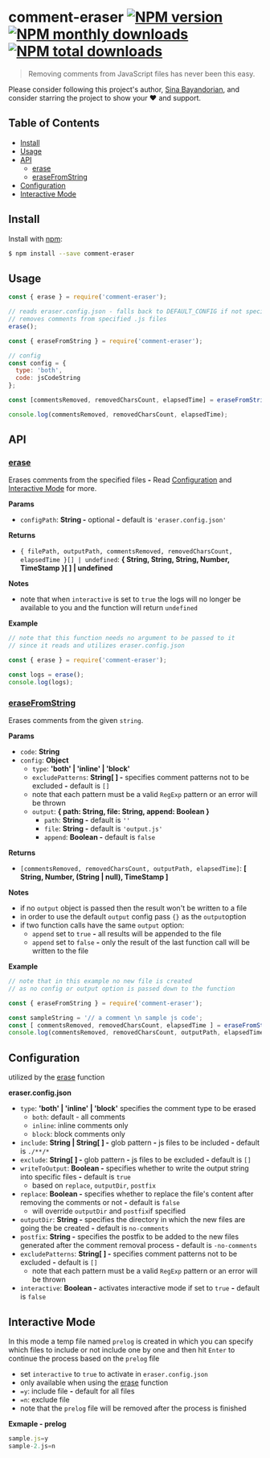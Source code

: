 # comment-eraser [![NPM version](https://img.shields.io/npm/v/comment-eraser.svg?style=flat)](https://www.npmjs.com/package/comment-eraser) [![NPM monthly downloads](https://img.shields.io/npm/dm/comment-eraser.svg?style=flat)](https://npmjs.org/package/comment-eraser) [![NPM total downloads](https://img.shields.io/npm/dt/comment-eraser.svg?style=flat)](https://npmjs.org/package/comment-eraser) 

> Removing comments from JavaScript files has never been this easy.

Please consider following this project's author, [Sina Bayandorian](https://github.com/sina-byn), and consider starring the project to show your :heart: and support.

## Table of Contents

- [Install](#install)
- [Usage](#usage)
- [API](#api)
    - [erase](#erase)
    - [eraseFromString](#erasefromstring)
- [Configuration](#configuration)
- [Interactive Mode](#interactive-mode)

## Install

Install with [npm](https://www.npmjs.com/package/comment-eraser):

```sh
$ npm install --save comment-eraser
```

## Usage

```js
const { erase } = require('comment-eraser');

// reads eraser.config.json - falls back to DEFAULT_CONFIG if not specified
// removes comments from specified .js files
erase();
```

```js
const { eraseFromString } = require('comment-eraser');

// config
const config = {
  type: 'both',
  code: jsCodeString
};

const [commentsRemoved, removedCharsCount, elapsedTime] = eraseFromString(config);

console.log(commentsRemoved, removedCharsCount, elapsedTime);
```

## API

### [erase](index.js#L105)

Erases comments from the specified files **-** Read [Configuration](#configuration) and [Interactive Mode](#interactive-mode) for more.

**Params**
* `configPath`: **String -** optional **-** default is `'eraser.config.json'`

**Returns**
* `{ filePath, outputPath, commentsRemoved, removedCharsCount, elapsedTime }[] | undefined`: **{ String, String, String, Number, TimeStamp }[ ] | undefined**

**Notes**
* note that when `interactive` is set to `true` the logs will no longer be available to you and the function will return `undefined`

**Example**

```js
// note that this function needs no argument to be passed to it
// since it reads and utilizes eraser.config.json

const { erase } = require('comment-eraser');

const logs = erase();
console.log(logs);
```

### [eraseFromString](index.js#L82)

Erases comments from the given `string`.

**Params**

* `code`: **String**
* `config`: **Object**
  * `type`: **'both' | 'inline' | 'block'**
  * `excludePatterns`: **String[ ] -** specifies comment patterns not to be excluded **-** default is `[]`
  * note that each pattern must be a valid `RegExp` pattern or an error will be thrown 
  * `output`: **{ path: String, file: String, append: Boolean }**
    * `path`: **String -** default is `''`
    * `file`: **String -** default is `'output.js'`
    * `append`: **Boolean -** default is `false`

**Returns**

* `[commentsRemoved, removedCharsCount, outputPath, elapsedTime]`: **[ String, Number, (String | null), TimeStamp ]**

**Notes**
* if no `output` object is passed then the result won't be written to a file
* in order to use the default `output` config pass `{}` as the `output`option
* if two function calls have the same `output` option:
    * `append` set to `true` **-** all results will be appended to the file
    * `append` set to `false` **-** only the result of the last function call will be written to the file

**Example**

```js
// note that in this example no new file is created
// as no config or output option is passed down to the function

const { eraseFromString } = require('comment-eraser');

const sampleString = '// a comment \n sample js code';
const [ commentsRemoved, removedCharsCount, elapsedTime ] = eraseFromString(sampleString);
console.log(commentsRemoved, removedCharsCount, outputPath, elapsedTime);
```

## Configuration

utilized by the [erase](#erase) function

**eraser.config.json**

* `type`: **'both' | 'inline' | 'block'** specifies the comment type to be erased
  * `both`: default - all comments
  * `inline`: inline comments only
  * `block`: block comments only
* `include`: **String | String[ ] -** glob pattern **-** js files to be included **-** default is `./**/*`
* `exclude`: **String[ ] -** glob pattern **-** js files to be excluded **-** default is `[]`
* `writeToOutput`: **Boolean -** specifies whether to write the output string into specific files **-** default is `true`
  * based on `replace`, `outputDir`, `postfix`
* `replace`: **Boolean -** specifies whether to replace the file's content after removing the comments or not  **-** default is `false`
  * will override `outputDir` and `postfix`if specified
* `outputDir`: **String -** specifies the directory in which the new files are going the be created **-** default is `no-comments`
* `postfix`: **String -** specifies the postfix to be added to the new files generated after the comment removal process  **-** default is `-no-comments`
* `excludePatterns`: **String[ ] -** specifies comment patterns not to be excluded **-** default is `[]`
  * note that each pattern must be a valid `RegExp` pattern or an error will be thrown
* `interactive`: **Boolean -** activates interactive mode if set to `true` **-** default is `false`

## Interactive Mode
In this mode a temp file named `prelog` is created in which you can specify which files to include or not include one by one and then hit `Enter` to continue the process based on the `prelog` file

* set `interactive` to `true` to activate in `eraser.config.json`
* only available when using the [erase](#erase) function
* `=y`: include file **-** default for all files 
* `=n`: exclude file
* note that the `prelog` file will be removed after the process is finished

**Exmaple - prelog**
```js
sample.js=y
sample-2.js=n
```